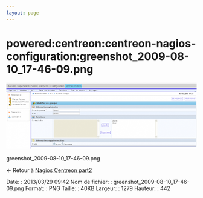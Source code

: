 ```yaml
---
layout: page
---
```


powered:centreon:centreon-nagios-configuration:greenshot\_2009-08-10\_17-46-09.png
==================================================================================

[![greenshot\_2009-08-10\_17-46-09.png](../../../../assets/media/powered/centreon/centreon-nagios-configuration/greenshot_2009-08-10_17-46-09.png@cache=&w=899&h=311 "greenshot_2009-08-10_17-46-09.png")](../../../../assets/media/powered/centreon/centreon-nagios-configuration/greenshot_2009-08-10_17-46-09.png@cache= "Afficher le fichier original")

greenshot\_2009-08-10\_17-46-09.png

← Retour à [Nagios Centreon
part2](../../../../centreon/nagios-centreon-part2.html "centreon:nagios-centreon-part2")

Date:
:   2013/03/29 09:42
Nom de fichier:
:   greenshot\_2009-08-10\_17-46-09.png
Format:
:   PNG
Taille:
:   40KB
Largeur:
:   1279
Hauteur:
:   442

